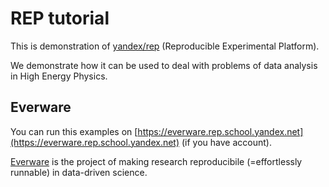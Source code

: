 # REP tutorial

This is demonstration of [yandex/rep](https://github.com/yandex/rep) (Reproducible Experimental Platform).

We demonstrate how it can be used to deal with problems of data analysis in High Energy Physics.


## Everware 

You can run this examples on [https://everware.rep.school.yandex.net](https://everware.rep.school.yandex.net) (if you have account).

[Everware](http://everware.xyz/) is the project of making research reproducibile (=effortlessly runnable) in data-driven science.  